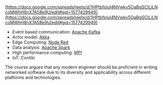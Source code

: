 
[https://docs.google.com/spreadsheets/d/1HPtbfsIuI4NVwkv5OaBgSClLjLNcoMWhH8nX7A58e9U/edit#gid=1577429949](https://docs.google.com/spreadsheets/d/1HPtbfsIuI4NVwkv5OaBgSClLjLNcoMWhH8nX7A58e9U/edit#gid=1577429949)

- Event based communication: [Apache Kafka](src/00.Apache%20Kafka.md)
- Actor model: [Akka](src/01.Akka.md) 
- Edge Computing: [Node Red](src/02.Node%20Red.md) 
- Data analysis: [Apache Spark](src/03.%20Apache%20Spark.md)
- High performance computing: [MPI](../Advanced%20Algorithms%20and%20Parallel%20Programming/src/13.MPI.md)
- IoT: Contiki

The course argues that any modern engineer should be proficient in writing networked software due to its diversity and applicability across different platforms and technologies.

